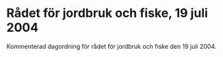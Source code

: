 # Rådet för jordbruk och fiske, 19 juli 2004

Kommenterad dagordning för rådet för jordbruk och fiske den 19 juli 2004.
